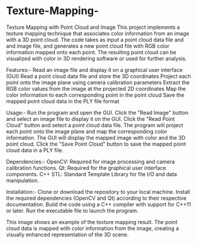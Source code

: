 # Texture-Mapping-
Texture Mapping with Point Cloud and Image
This project implements a texture mapping technique that associates color information from an image with a 3D point cloud. The code takes as input a point cloud data file and 
and image file, and generates a new point cloud file with RGB color information mapped onto each point. The resulting point cloud can be visualized with color in 3D rendering 
software or used for further analysis.

Features:-
Read an image file and display it on a graphical user interface (GUI)
Read a point cloud data file and store the 3D coordinates
Project each point onto the image plane using camera calibration parameters
Extract the RGB color values from the image at the projected 2D coordinates
Map the color information to each corresponding point in the point cloud
Save the mapped point cloud data in the PLY file format

Usage:-
Run the program and open the GUI.
Click the "Read Image" button and select an image file to display it on the GUI.
Click the "Read Point Cloud" button and select a point cloud data file.
The program will project each point onto the image plane and map the corresponding color information.
The GUI will display the mapped image with color and the 3D point cloud.
Click the "Save Point Cloud" button to save the mapped point cloud data in a PLY file.

Dependencies:-
OpenCV: Required for image processing and camera calibration functions.
Qt: Required for the graphical user interface components.
C++ STL: Standard Template Library for file I/O and data manipulation.

Installation:-
Clone or download the repository to your local machine.
Install the required dependencies (OpenCV and Qt) according to their respective documentation.
Build the code using a C++ compiler with support for C++11 or later.
Run the executable file to launch the program.

This image shows an example of the texture mapping result. The point cloud data is mapped with color information from the image, creating a visually enhanced representation of the 3D scene.
